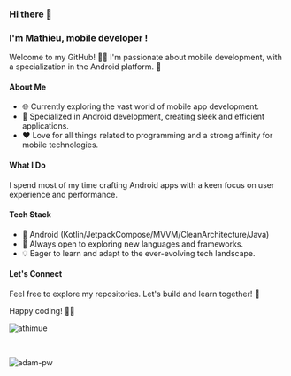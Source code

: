 ### Hi there 👋
### I'm Mathieu, mobile developer !

Welcome to my GitHub! 👨‍💻 I'm passionate about mobile development, with a specialization in the Android platform. 🚀

#### About Me
- 🌐 Currently exploring the vast world of mobile app development.
- 📱 Specialized in Android development, creating sleek and efficient applications.
- ❤️ Love for all things related to programming and a strong affinity for mobile technologies.

#### What I Do
I spend most of my time crafting Android apps with a keen focus on user experience and performance.

#### Tech Stack
- 🚀 Android (Kotlin/JetpackCompose/MVVM/CleanArchitecture/Java)
- 🌈 Always open to exploring new languages and frameworks.
- 💡 Eager to learn and adapt to the ever-evolving tech landscape.

#### Let's Connect
Feel free to explore my repositories. Let's build and learn together! 🌟

Happy coding! 🚀✨

<p>
  <img align="center"
    src="https://github-readme-stats.vercel.app/api/top-langs?username=athimue&show_icons=true&locale=en&bg_color=0d1117&text_color=ffffff&layout=compact"
    alt="athimue" 
    bg_color=#808080/>
</p>
<br>
<p>
  <img align="center" src="https://github-readme-stats.vercel.app/api?username=athimue&show_icons=true&locale=en&bg_color=0d1117&text_color=ffffff&repo=convoychat" alt="adam-pw">
</p>

